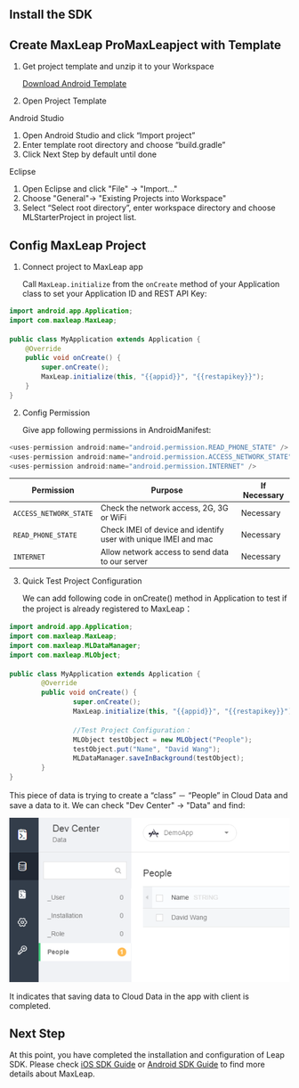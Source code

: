 ##	Install the SDK

##	Create MaxLeap ProMaxLeapject with Template

1.	Get project template and unzip it to your Workspace
		
	<a class="download-sdk" href="https://raw.githubusercontent.com/LeapAppServices/LAS-SDK-Release/master/Android/v0.6/LASStarterProject.zip">Download Android Template</a>
	
2.	Open Project Template

Android Studio 

1.  Open Android Studio and click “Import project”
2. 	Enter template root directory and choose “build.gradle”
3. 	Click Next Step by default until done

Eclipse
	
1.	Open Eclipse and click "File" -> "Import..." 
2. 	Choose "General"-> "Existing Projects into Workspace"
3. 	Select “Select root directory”, enter workspace directory and choose MLStarterProject in project list.
	
##	Config MaxLeap Project

1. Connect project to MaxLeap app
	
	Call `MaxLeap.initialize` from the `onCreate` method of your Application class to set your Application ID and REST API Key:
	
```java
import android.app.Application;
import com.maxleap.MaxLeap;

public class MyApplication extends Application {
	@Override
	public void onCreate() {
		super.onCreate();
		MaxLeap.initialize(this, "{{appid}}", "{{restapikey}}");
	}
}
```
	
2. Config Permission
 
 	Give app following permissions in AndroidManifest:

	
```java
<uses-permission android:name="android.permission.READ_PHONE_STATE" />
<uses-permission android:name="android.permission.ACCESS_NETWORK_STATE" />
<uses-permission android:name="android.permission.INTERNET" />
```

Permission|Purpose|If Necessary
---|---|---
`ACCESS_NETWORK_STATE`|		Check the network access, 2G, 3G or WiFi| Necessary
`READ_PHONE_STATE`| 	Check IMEI of device and identify user with unique IMEI and mac| Necessary
`INTERNET`| 	Allow network access to send data to our server| Necessary

3. Quick Test Project Configuration
 
 	We can add following code in onCreate() method in Application to test if the project is already registered to MaxLeap：

```java
import android.app.Application;
import com.maxleap.MaxLeap;
import com.maxleap.MLDataManager;
import com.maxleap.MLObject;

public class MyApplication extends Application {
		@Override
		public void onCreate() {
				super.onCreate();
				MaxLeap.initialize(this, "{{appid}}", "{{restapikey}}");

				//Test Project Configuration：
				MLObject testObject = new MLObject("People");
				testObject.put("Name", "David Wang");
				MLDataManager.saveInBackground(testObject);
		}
}
```

This piece of data is trying to create a “class” － “People” in Cloud Data and save a data to it. We can check "Dev Center" -> "Data" and find:

![imgSDKQSTestAddObj](../../../images/imgSDKQSTestAddObj.png)

It indicates that saving data to Cloud Data in the app with client is completed.

## Next Step
At this point, you have completed the installation and configuration of Leap SDK. Please check [iOS SDK Guide](ML_DOCS_GUIDE_LINK_PLACEHOLDER_IOS) or [Android SDK Guide](ML_DOCS_GUIDE_LINK_PLACEHOLDER_ANDROID) to find more details about MaxLeap.